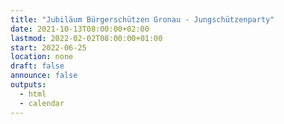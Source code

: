 ```yaml
---
title: "Jubiläum Bürgerschützen Gronau - Jungschützenparty"
date: 2021-10-13T08:00:00+02:00
lastmod: 2022-02-02T08:00:00+01:00
start: 2022-06-25
location: none
draft: false
announce: false
outputs:
  - html
  - calendar
---
```


